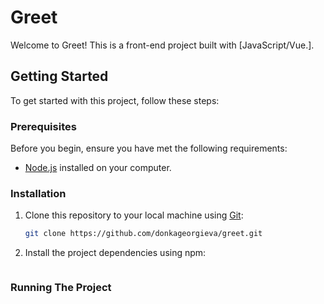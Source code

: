 # Greet

Welcome to Greet! This is a front-end project built with [JavaScript/Vue.].

## Getting Started

To get started with this project, follow these steps:

### Prerequisites

Before you begin, ensure you have met the following requirements:

- [Node.js](https://nodejs.org/) installed on your computer.

### Installation

1. Clone this repository to your local machine using [Git](https://git-scm.com/):

   ```bash
   git clone https://github.com/donkageorgieva/greet.git
   ```

2. Install the project dependencies using npm:

```npm install

```

### Running The Project

```npm run dev

```
